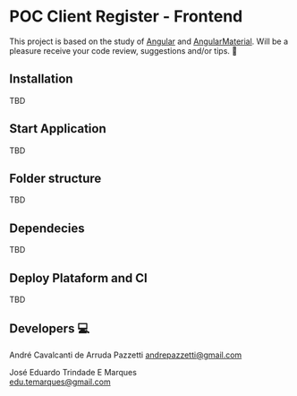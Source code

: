 # POC Client Register - Frontend

This project is based on the study of [Angular](https://angular.io/) and [AngularMaterial](https://material.angular.io/). Will be a pleasure receive your code review, suggestions and/or tips. :raised_hands:

## Installation
TBD

## Start Application
TBD

## Folder structure
TBD

## Dependecies
TBD

## Deploy Plataform and CI
TBD

## Developers :computer:

André Cavalcanti de Arruda Pazzetti
andrepazzetti@gmail.com

José Eduardo Trindade E Marques  
edu.temarques@gmail.com
